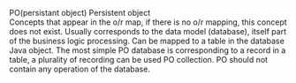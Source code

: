 PO(persistant object) Persistent object    
Concepts that appear in the o/r map, if there is no o/r mapping, this concept does not exist. Usually corresponds to the data model (database), itself part of the business logic processing. Can be mapped to a table in the database Java object. The most simple PO database is corresponding to a record in a table, a plurality of recording can be used PO collection. PO should not contain any operation of the database. 
